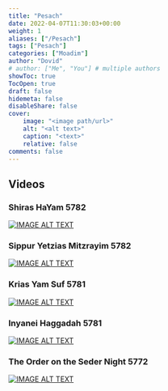 ```yaml
---
title: "Pesach"
date: 2022-04-07T11:30:03+00:00
weight: 1
aliases: ["/Pesach"]
tags: ["Pesach"]
categories: ["Moadim"]
author: "Dovid"
# author: ["Me", "You"] # multiple authors
showToc: true
TocOpen: true
draft: false
hidemeta: false
disableShare: false
cover:
    image: "<image path/url>"
    alt: "<alt text>"
    caption: "<text>"
    relative: false
comments: false
---
```

 ## Videos
 ### Shiras HaYam 5782
 [![IMAGE ALT TEXT](http://img.youtube.com/vi/iy4Tx73gU2w/0.jpg)](http://www.youtube.com/watch?v=iy4Tx73gU2w "Video Title")
 ### Sippur Yetzias Mitzrayim 5782
 [![IMAGE ALT TEXT](http://img.youtube.com/vi/TOY62dzA12I/0.jpg)](http://www.youtube.com/watch?v=TOY62dzA12I "Video Title")
 ### Krias Yam Suf 5781
 [![IMAGE ALT TEXT](http://img.youtube.com/vi/15DIBr6bR0w/0.jpg)](http://www.youtube.com/watch?v=15DIBr6bR0w "Video Title")
 ### Inyanei Haggadah 5781
 [![IMAGE ALT TEXT](http://img.youtube.com/vi/XgOlNCiv27A/0.jpg)](http://www.youtube.com/watch?v=XgOlNCiv27A "Video Title")
 ### The Order on the Seder Night 5772
 [![IMAGE ALT TEXT](http://img.youtube.com/vi/QXTcJc8KlMU/0.jpg)](http://www.youtube.com/watch?v=QXTcJc8KlMU "Video Title")
